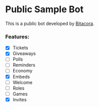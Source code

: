 # Public Sample Bot

This is a public bot developed by [Bitacora](https://bitacora.gg).

### Features:

 - [x] Tickets
 - [x] Giveaways
 - [ ] Polls
 - [ ] Reminders
 - [ ] Economy
 - [x] Embeds
 - [ ] Welcome
 - [ ] Roles
 - [ ] Games
 - [x] Invites
